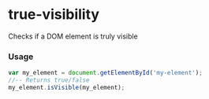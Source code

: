 true-visibility
===============

Checks if a DOM element is truly visible

### Usage
``` Javascript
var my_element = document.getElementById('my-element');
//-- Returns true/false
my_element.isVisible(my_element);
```
